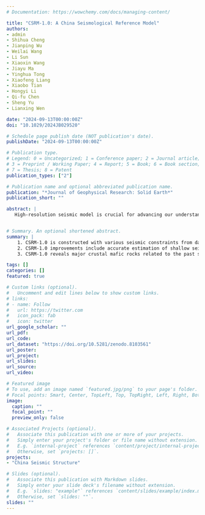 ```yaml
---
# Documentation: https://wowchemy.com/docs/managing-content/

title: "CSRM-1.0: A China Seismological Reference Model"
authors:
- admin
- Shihua Cheng
- Jianping Wu
- Weilai Wang
- Li Sun
- Xiaoxin Wang
- Jiayu Ma
- Yinghua Tong
- Xiaofeng Liang
- Xiaobo Tian
- Hongyi Li
- Qi-fu Chen
- Sheng Yu
- Lianxing Wen

date: "2024-09-13T00:00:00Z"
doi: "10.1029/2024JB029520"

# Schedule page publish date (NOT publication's date).
publishDate: "2024-09-13T00:00:00Z"

# Publication type.
# Legend: 0 = Uncategorized; 1 = Conference paper; 2 = Journal article;
# 3 = Preprint / Working Paper; 4 = Report; 5 = Book; 6 = Book section;
# 7 = Thesis; 8 = Patent
publication_types: ["2"]

# Publication name and optional abbreviated publication name.
publication: "*Journal of Geophysical Research: Solid Earth*"
publication_short: ""

abstract: |
   High-resolution seismic model is crucial for advancing our understandings on geological processes and enhancing seismic hazard mitigation programs. We construct a high-resolution China Seismological Reference Model (CSRM-1.0) in the top 100 km of the crust and uppermost mantle in continental China following a top-down construction process. The employed seismic constraints include P-wave polarization angle from tele-seismic event, short-period Rayleigh wave ellipticity from ambient noise, long-period Rayleigh wave ellipticity from earthquake data, receiver function, empirical Green’s function from ambient noise, Rayleigh wave phase/group velocity dispersion curves from regional earthquakes, and Pn-wave travel time extracted from seismic data of 4435 stations. CSRM-1.0 has a spatial crustal resolution of ~60 km beneath the north-south seismic belt and trans-North China orogen regions and ~120 km beneath the rest of continental China, and a spatial mantle resolution of ~300 km. CSRM-1.0 exhibits prominent velocity heterogeneities in the crust and uppermost mantle and an eastward thinning of the crust, geographically correlating with geological settings. CSRM-1.0 improvements include accurate estimation of shallow seismic structure, increased spatial resolution and improved model accuracy. Crustal composition inferred from CSRM-1.0 exhibits a general transition from a felsic upper crust to a mafic lower crust. Mafic rocks in the lower crust are found predominantly along inter-block boundaries and sporadically within the interiors of blocks, likely resulted from preferential inter-block intrusions of magmas related to various oceanic plate subductions and the Emeishan mantle plume. This study contributes seismic constraints and CSRM-1.0 to the CSRM product center (http://chinageorefmodel.org) as a backbone open-access geophysical cyberinfrastructure.


# Summary. An optional shortened abstract.
summary: |
    1. CSRM-1.0 is constructed with various seismic constraints from data of 4435 stations using a self-consistent top-down construction process
    2. CSRM-1.0 improvements include accurate estimation of shallow seismic structure, increased spatial resolution, and enhanced model accuracy
    3. CSRM-1.0 reveals major crustal mafic rocks related to the past subductions, an Emeishan mantle plume and geological inter-block boundaries

tags: []
categories: []
featured: true

# Custom links (optional).
#   Uncomment and edit lines below to show custom links.
# links:
# - name: Follow
#   url: https://twitter.com
#   icon_pack: fab
#   icon: twitter
url_google_scholar: ""
url_pdf:
url_code: 
url_dataset: "https://doi.org/10.5281/zenodo.8103561"
url_poster:
url_project:
url_slides:
url_source:
url_video:

# Featured image
# To use, add an image named `featured.jpg/png` to your page's folder.
# Focal points: Smart, Center, TopLeft, Top, TopRight, Left, Right, BottomLeft, Bottom, BottomRight.
image:
  caption: ""
  focal_point: ""
  preview_only: false

# Associated Projects (optional).
#   Associate this publication with one or more of your projects.
#   Simply enter your project's folder or file name without extension.
#   E.g. `internal-project` references `content/project/internal-project/index.md`.
#   Otherwise, set `projects: []`.
projects:
- "China Seismic Structure"

# Slides (optional).
#   Associate this publication with Markdown slides.
#   Simply enter your slide deck's filename without extension.
#   E.g. `slides: "example"` references `content/slides/example/index.md`.
#   Otherwise, set `slides: ""`.
slides: ""
---
```

